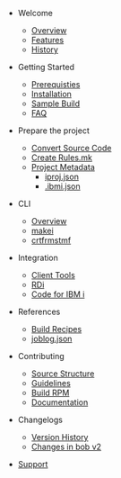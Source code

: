 - Welcome

  - [Overview](welcome/overview.md)
  - [Features](welcome/features.md) 
  - [History](welcome/history.md) 

- Getting Started

  - [Prerequisties](getting-started/prerequisites.md)
  - [Installation](getting-started/installation)
  - [Sample Build](getting-started/sample-build.md) 
  - [FAQ](getting-started/faq.md) 

- Prepare the project

  - [Convert Source Code](prepare-the-project/convert-source-code.md)
  - [Create Rules.mk](prepare-the-project/Create-Rules.mk.md)
  - [Project Metadata](prepare-the-project/Project-Metadata)
    - [iproj.json](prepare-the-project/iproj-json)
    - [.ibmi.json](prepare-the-project/ibmi-json)

- CLI

  - [Overview](cli/overview)
  - [makei](cli/makei)
  - [crtfrmstmf](cli/crtfrmstmf)

- Integration

  - [Client Tools](integration/client-tools.md) 
  - [RDi](integration/rdi.md)
  - [Code for IBM i](integration/code-for-ibm-i.md) 

- References
  - [Build Recipes](reference/recipes.md)
  - [joblog.json](reference/joblog-json.md) 

- Contributing

  - [Source Structure](contributing/source-structure.md)
  - [Guidelines](contributing/guidelines)
  - [Build RPM](contributing/build-rpm)
  - [Documentation](contributing/documentation.md) 

- Changelogs

  - [Version History](changelogs.md)
  - [Changes in bob v2](changes-v2.md) 

- [Support](Support.md)
